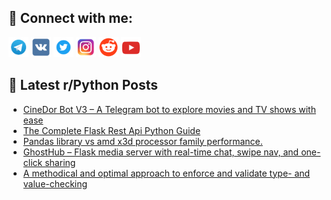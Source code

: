 ## 🔎 Connect with me:
[<img src="https://github.com/bullbesh/bullbesh/blob/main/images/Telegram.png" width="32" height="32" />](https://t.me/bullbesh)
[<img src="https://github.com/bullbesh/bullbesh/blob/main/images/VK.png" width="32" height="32" />](https://vk.com/bullbesh)
[<img src="https://github.com/bullbesh/bullbesh/blob/main/images/Twitter.png" width="32" height="32" />](https://twitter.com/bullbesh1)
[<img src="https://github.com/bullbesh/bullbesh/blob/main/images/Instagram.png" width="32" height="32" />](https://www.instagram.com/bullbesh)
[<img src="https://github.com/bullbesh/bullbesh/blob/main/images/Reddit.png" width="32" height="32" />](https://www.reddit.com/user/bullbesh)
[<img src="https://github.com/bullbesh/bullbesh/blob/main/images/YouTube.png" width="32" height="32" />](https://www.youtube.com/channel/UCtfjRs6uzgq5mfm8S06WTcg)

## 📕 Latest r/Python Posts
<!-- BLOG-POST-LIST:START -->
- [CineDor Bot V3 – A Telegram bot to explore movies and TV shows with ease](https://www.reddit.com/r/Python/comments/1k3y1di/cinedor_bot_v3_a_telegram_bot_to_explore_movies/)
- [The Complete Flask Rest Api Python Guide](https://www.reddit.com/r/Python/comments/1k3xrke/the_complete_flask_rest_api_python_guide/)
- [Pandas library vs amd x3d processor family performance.](https://www.reddit.com/r/Python/comments/1k3u7aj/pandas_library_vs_amd_x3d_processor_family/)
- [GhostHub – Flask media server with real-time chat, swipe nav, and one-click sharing](https://www.reddit.com/r/Python/comments/1k3t942/ghosthub_flask_media_server_with_realtime_chat/)
- [A methodical and optimal approach to enforce and validate type- and value-checking](https://www.reddit.com/r/Python/comments/1k3s4ph/a_methodical_and_optimal_approach_to_enforce_and/)
<!-- BLOG-POST-LIST:END -->
